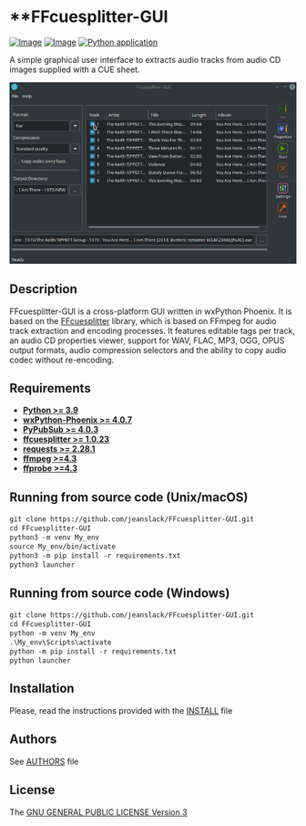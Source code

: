 # **FFcuesplitter-GUI
[![Image](https://img.shields.io/static/v1?label=python&logo=python&message=3.9%20|%203.10%20|%203.11%20|%203.12&color=blue)](https://www.python.org/downloads/)
[![Image](https://img.shields.io/badge/license-GPLv3-orange)](https://github.com/jeanslack/FFcuesplitter-GUI/blob/main/LICENSE)
[![Python application](https://github.com/jeanslack/FFcuesplitter-GUI/actions/workflows/tests.yml/badge.svg)](https://github.com/jeanslack/FFcuesplitter-GUI/actions/workflows/tests.yml)

A simple graphical user interface to extracts audio tracks from audio CD images 
supplied with a CUE sheet.

![preview](./docs/gui_preview.gif)

## Description

FFcuesplitter-GUI is a cross-platform GUI written in wxPython Phoenix. It is 
based on the [FFcuesplitter](https://github.com/jeanslack/FFcuesplitter) library, 
which is based on FFmpeg for audio track extraction and encoding processes.
It features editable tags per track, an audio CD properties viewer, support for 
WAV, FLAC, MP3, OGG, OPUS output formats, audio compression selectors and the 
ability to copy audio codec without re-encoding.

## Requirements
- **[Python >= 3.9](https://www.python.org/)**
- **[wxPython-Phoenix >= 4.0.7](https://wxpython.org/)**
- **[PyPubSub >= 4.0.3](https://pypi.org/project/PyPubSub/)**
- **[ffcuesplitter >= 1.0.23](https://pypi.org/project/ffcuesplitter/)**
- **[requests >=  2.28.1](https://pypi.org/project/requests/)**
- **[ffmpeg >=4.3](https://ffmpeg.org/)**
- **[ffprobe >=4.3](https://ffmpeg.org/ffprobe.html)**

## Running from source code (Unix/macOS)

```
git clone https://github.com/jeanslack/FFcuesplitter-GUI.git
cd FFcuesplitter-GUI
python3 -m venv My_env
source My_env/bin/activate
python3 -m pip install -r requirements.txt
python3 launcher
```

## Running from source code (Windows)

```
git clone https://github.com/jeanslack/FFcuesplitter-GUI.git
cd FFcuesplitter-GUI
python -m venv My_env
.\My_env\Scripts\activate
python -m pip install -r requirements.txt
python launcher
```

## Installation

Please, read the instructions provided with the [INSTALL](https://github.com/jeanslack/FFcuesplitter-GUI/blob/main/INSTALL) file


## Authors
See [AUTHORS](AUTHORS) file

## License
The [GNU GENERAL PUBLIC LICENSE Version 3](LICENSE)
